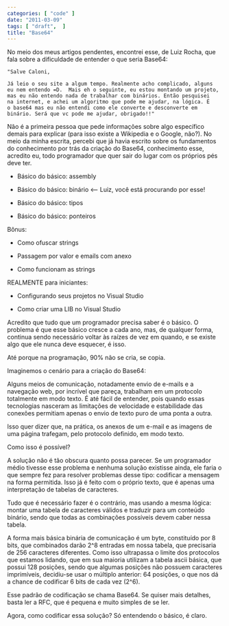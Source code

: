 ```yaml
---
categories: [ "code" ]
date: "2011-03-09"
tags: [ "draft",  ]
title: "Base64"
---
```

No meio dos meus artigos pendentes, encontrei esse, de Luiz Rocha,
que fala sobre a dificuldade de entender o que seria Base64:

    "Salve Caloni,
    
    Já leio o seu site a algum tempo. Realmente acho complicado, alguns
    eu nem entendo =D.  Mais eh o seguinte, eu estou montando um projeto,
    mas eu não entendo nada de trabalhar com binários. Então pesquisei
    na internet, e achei um algoritmo que pode me ajudar, na lógica. É
    o base64 mas eu não entendi como ele converte e desconverte em
    binário. Será que vc pode me ajudar, obrigado!!"

Não é a primeira pessoa que pede informações sobre algo específico
demais para explicar (para isso existe a Wikipedia e o Google, não?). No
meio da minha escrita, percebi que já havia escrito sobre os fundamentos
do conhecimento por trás da criação do Base64, conhecimento esse,
acredito eu, todo programador que quer sair do lugar com os próprios
pés deve ter.

	
  * Básico do básico: assembly

	
  * Básico do básico: binário <-- Luiz, você está procurando por
  esse!

	
  * Básico do básico: tipos

	
  * Básico do básico: ponteiros

Bônus:

	
  * Como ofuscar strings

	
  * Passagem por valor e emails com anexo

	
  * Como funcionam as strings

REALMENTE para iniciantes:

	
  * Configurando seus projetos no Visual Studio

	
  * Como criar uma LIB no Visual Studio

Acredito que tudo que um programador precisa saber é o básico. O
problema é que esse básico cresce a cada ano, mas, de qualquer forma,
continua sendo necessário voltar às raízes de vez em quando, e se
existe algo que ele nunca deve esquecer, é isso.

Até porque na programação, 90% não se cria, se copia.

Imaginemos o cenário para a criação do Base64:

Alguns meios de comunicação, notadamente envio de e-mails e a
navegação web, por incrível que pareça, trabalham em um protocolo
totalmente em modo texto. É até fácil de entender, pois quando essas
tecnologias nasceram as limitações de velocidade e estabilidade das
conexões permitiam apenas o envio de texto puro de uma ponta a outra.

Isso quer dizer que, na prática, os anexos de um e-mail e as imagens
de uma página trafegam, pelo protocolo definido, em modo texto.

Como isso é possível?

A solução não é tão obscura quanto possa parecer. Se um programador
médio tivesse esse problema e nenhuma solução existisse ainda, ele
faria o que sempre fez para resolver problemas desse tipo: codificar
a mensagem na forma permitida. Isso já é feito com o próprio texto,
que é apenas uma interpretação de tabelas de caracteres.

Tudo que é necessário fazer é o contrário, mas usando a mesma lógica:
montar uma tabela de caracteres válidos e traduzir para um conteúdo
binário, sendo que todas as combinações possíveis devem caber nessa
tabela.

A forma mais básica binária de comunicação é um byte, constituído
por 8 bits, que combinados darão 2^8 entradas em nossa tabela, que
precisaria de 256 caracteres diferentes. Como isso ultrapassa o limite dos
protocolos que estamos lidando, que em sua maioria utilizam a tabela ascii
básica, que possui 128 posições, sendo que algumas posições não
possuem caracteres imprimíveis, decidiu-se usar o múltiplo anterior: 64
posições, o que nos dá a chance de codificar 6 bits de cada vez (2^6).

Esse padrão de codificação se chama Base64. Se quiser mais detalhes,
basta ler a RFC, que é pequena e muito simples de se ler.

Agora, como codificar essa solução? Só entendendo o básico, é claro.
